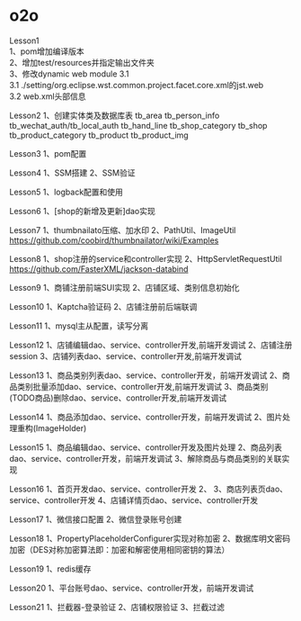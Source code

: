 # o2o  
Lesson1  
1、pom增加编译版本  
2、增加test/resources并指定输出文件夹  
3、修改dynamic web module 3.1  
    3.1 ./setting/org.eclipse.wst.common.project.facet.core.xml的jst.web  
    3.2 web.xml头部信息  
    
Lesson2
1、创建实体类及数据库表
  tb_area
  tb_person_info
  tb_wechat_auth/tb_local_auth
  tb_hand_line
  tb_shop_category
  tb_shop
  tb_product_category
  tb_product
  tb_product_img
  
Lesson3
1、pom配置

Lesson4
1、SSM搭建
2、SSM验证

Lesson5
1、logback配置和使用

Lesson6
1、[shop的新增及更新]dao实现

Lesson7
1、thumbnailato压缩、加水印
2、PathUtil、ImageUtil
https://github.com/coobird/thumbnailator/wiki/Examples

Lesson8
1、shop注册的service和controller实现
2、HttpServletRequestUtil
https://github.com/FasterXML/jackson-databind

Lesson9
1、商铺注册前端SUI实现
2、店铺区域、类别信息初始化

Lesson10
1、Kaptcha验证码
2、店铺注册前后端联调

Lesson11
1、mysql主从配置，读写分离

Lesson12
1、店铺编辑dao、service、controller开发,前端开发调试
2、店铺注册session
3、店铺列表dao、service、controller开发,前端开发调试

Lesson13
1、商品类别列表dao、service、controller开发，前端开发调试
2、商品类别批量添加dao、service、controller开发,前端开发调试
3、商品类别(TODO商品)删除dao、service、controller开发,前端开发调试

Lesson14
1、商品添加dao、service、controller开发，前端开发调试
2、图片处理重构(ImageHolder)

Lesson15
1、商品编辑dao、service、controller开发及图片处理
2、商品列表dao、service、controller开发，前端开发调试
3、解除商品与商品类别的关联实现

Lesson16
1、首页开发dao、service、controller开发
2、<Context docBase="D:/image/upload" path="/upload"/>
3、商店列表页dao、service、controller开发
4、店铺详情页dao、service、controller开发

Lesson17
1、微信接口配置
2、微信登录账号创建

Lesson18
1、PropertyPlaceholderConfigurer实现对称加密
2、数据库明文密码加密（DES对称加密算法即：加密和解密使用相同密钥的算法）

Lesson19
1、redis缓存

Lesson20
1、平台账号dao、service、controller开发，前端开发调试

Lesson21
1、拦截器-登录验证
2、店铺权限验证
3、拦截过滤
